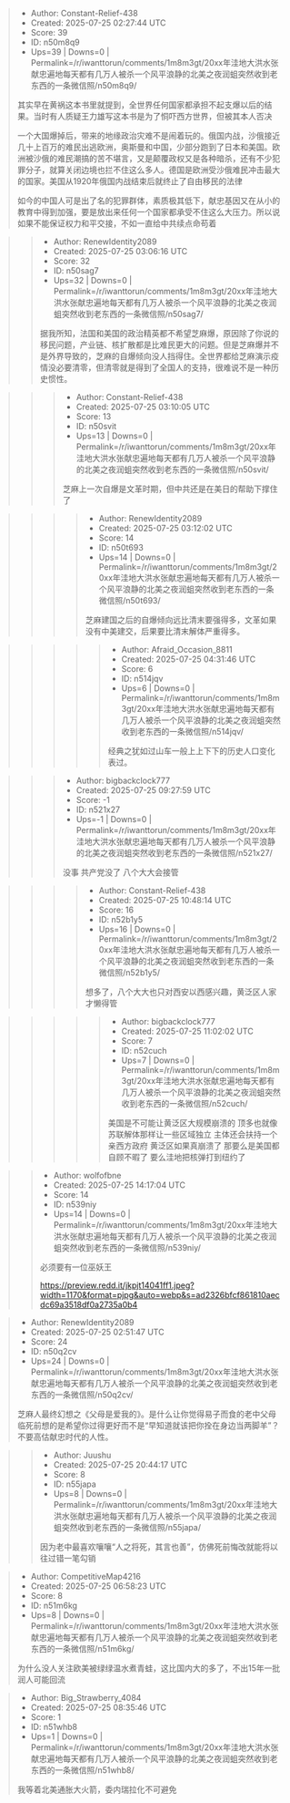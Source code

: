 > - Author: Constant-Relief-438
> - Created: 2025-07-25 02:27:44 UTC
> - Score: 39
> - ID: n50m8q9
> - Ups=39 | Downs=0 | Permalink=/r/iwanttorun/comments/1m8m3gt/20xx年洼地大洪水张献忠遍地每天都有几万人被杀一个风平浪静的北美之夜润蛆突然收到老东西的一条微信照/n50m8q9/
>
> 其实早在黄祸这本书里就提到，全世界任何国家都承担不起支爆以后的结果。当时有人质疑王力雄写这本书是为了恫吓西方世界，但被其本人否决
> 
> 一个大国爆掉后，带来的地缘政治灾难不是闹着玩的。俄国内战，沙俄接近几十上百万的难民出逃欧洲，奥斯曼和中国，少部分跑到了日本和美国。欧洲被沙俄的难民潮搞的苦不堪言，又是颠覆政权又是各种暗杀，还有不少犯罪分子，就算关闭边境也拦不住这么多人。德国是欧洲受沙俄难民冲击最大的国家。美国从1920年俄国内战结束后就终止了自由移民的法律
> 
> 如今的中国人可是出了名的犯罪群体，素质极其低下，献忠基因又在从小的教育中得到加强，要是放出来任何一个国家都承受不住这么大压力。所以说如果不能保证权力和平交接，不如一直给中共续点命苟着

>> - Author: RenewIdentity2089
>> - Created: 2025-07-25 03:06:16 UTC
>> - Score: 32
>> - ID: n50sag7
>> - Ups=32 | Downs=0 | Permalink=/r/iwanttorun/comments/1m8m3gt/20xx年洼地大洪水张献忠遍地每天都有几万人被杀一个风平浪静的北美之夜润蛆突然收到老东西的一条微信照/n50sag7/
>>
>> 据我所知，法国和美国的政治精英都不希望芝麻爆，原因除了你说的移民问题，产业链、核扩散都是比难民更大的问题。但是芝麻爆并不是外界导致的，芝麻的自爆倾向没人挡得住。全世界都给芝麻演示疫情没必要清零，但清零就是得到了全国人的支持，很难说不是一种历史惯性。

>>> - Author: Constant-Relief-438
>>> - Created: 2025-07-25 03:10:05 UTC
>>> - Score: 13
>>> - ID: n50svit
>>> - Ups=13 | Downs=0 | Permalink=/r/iwanttorun/comments/1m8m3gt/20xx年洼地大洪水张献忠遍地每天都有几万人被杀一个风平浪静的北美之夜润蛆突然收到老东西的一条微信照/n50svit/
>>>
>>> 芝麻上一次自爆是文革时期，但中共还是在美日的帮助下撑住了

>>>> - Author: RenewIdentity2089
>>>> - Created: 2025-07-25 03:12:02 UTC
>>>> - Score: 14
>>>> - ID: n50t693
>>>> - Ups=14 | Downs=0 | Permalink=/r/iwanttorun/comments/1m8m3gt/20xx年洼地大洪水张献忠遍地每天都有几万人被杀一个风平浪静的北美之夜润蛆突然收到老东西的一条微信照/n50t693/
>>>>
>>>> 芝麻建国之后的自爆倾向远比清末要强得多，文革如果没有中美建交，后果要比清末解体严重得多。

>>>>> - Author: Afraid_Occasion_8811
>>>>> - Created: 2025-07-25 04:31:46 UTC
>>>>> - Score: 6
>>>>> - ID: n514jqv
>>>>> - Ups=6 | Downs=0 | Permalink=/r/iwanttorun/comments/1m8m3gt/20xx年洼地大洪水张献忠遍地每天都有几万人被杀一个风平浪静的北美之夜润蛆突然收到老东西的一条微信照/n514jqv/
>>>>>
>>>>> 经典之犹如过山车一般上上下下的历史人口变化表过。

>>> - Author: bigbackclock777
>>> - Created: 2025-07-25 09:27:59 UTC
>>> - Score: -1
>>> - ID: n521x27
>>> - Ups=-1 | Downs=0 | Permalink=/r/iwanttorun/comments/1m8m3gt/20xx年洼地大洪水张献忠遍地每天都有几万人被杀一个风平浪静的北美之夜润蛆突然收到老东西的一条微信照/n521x27/
>>>
>>> 没事 共产党没了 八个大大会接管

>>>> - Author: Constant-Relief-438
>>>> - Created: 2025-07-25 10:48:14 UTC
>>>> - Score: 16
>>>> - ID: n52b1y5
>>>> - Ups=16 | Downs=0 | Permalink=/r/iwanttorun/comments/1m8m3gt/20xx年洼地大洪水张献忠遍地每天都有几万人被杀一个风平浪静的北美之夜润蛆突然收到老东西的一条微信照/n52b1y5/
>>>>
>>>> 想多了，八个大大也只对西安以西感兴趣，黄泛区人家才懒得管

>>>>> - Author: bigbackclock777
>>>>> - Created: 2025-07-25 11:02:02 UTC
>>>>> - Score: 7
>>>>> - ID: n52cuch
>>>>> - Ups=7 | Downs=0 | Permalink=/r/iwanttorun/comments/1m8m3gt/20xx年洼地大洪水张献忠遍地每天都有几万人被杀一个风平浪静的北美之夜润蛆突然收到老东西的一条微信照/n52cuch/
>>>>>
>>>>> 美国是不可能让黄泛区大规模崩溃的 顶多也就像苏联解体那样让一些区域独立 主体还会扶持一个亲西方政府 黄泛区如果真崩溃了 那要么是美国都自顾不暇了 要么洼地把核弹打到纽约了

>> - Author: wolfofbne
>> - Created: 2025-07-25 14:17:04 UTC
>> - Score: 14
>> - ID: n539niy
>> - Ups=14 | Downs=0 | Permalink=/r/iwanttorun/comments/1m8m3gt/20xx年洼地大洪水张献忠遍地每天都有几万人被杀一个风平浪静的北美之夜润蛆突然收到老东西的一条微信照/n539niy/
>>
>> 必须要有一位巫妖王
>> 
>> https://preview.redd.it/jkpjt14041ff1.jpeg?width=1170&format=pjpg&auto=webp&s=ad2326bfcf861810aecdc69a3518df0a2735a0b4

> - Author: RenewIdentity2089
> - Created: 2025-07-25 02:51:47 UTC
> - Score: 24
> - ID: n50q2cv
> - Ups=24 | Downs=0 | Permalink=/r/iwanttorun/comments/1m8m3gt/20xx年洼地大洪水张献忠遍地每天都有几万人被杀一个风平浪静的北美之夜润蛆突然收到老东西的一条微信照/n50q2cv/
>
> 芝麻人最终幻想之《父母是爱我的》。是什么让你觉得易子而食的老中父母临死前想的是希望你过得更好而不是“早知道就该把你拴在身边当两脚羊”？不要高估献忠时代的人性。

>> - Author: Juushu
>> - Created: 2025-07-25 20:44:17 UTC
>> - Score: 8
>> - ID: n55japa
>> - Ups=8 | Downs=0 | Permalink=/r/iwanttorun/comments/1m8m3gt/20xx年洼地大洪水张献忠遍地每天都有几万人被杀一个风平浪静的北美之夜润蛆突然收到老东西的一条微信照/n55japa/
>>
>> 因为老中最喜欢嚷嚷“人之将死，其言也善”，仿佛死前悔改就能将以往过错一笔勾销

> - Author: CompetitiveMap4216
> - Created: 2025-07-25 06:58:23 UTC
> - Score: 8
> - ID: n51m6kg
> - Ups=8 | Downs=0 | Permalink=/r/iwanttorun/comments/1m8m3gt/20xx年洼地大洪水张献忠遍地每天都有几万人被杀一个风平浪静的北美之夜润蛆突然收到老东西的一条微信照/n51m6kg/
>
> 为什么没人关注欧美被绿绿温水煮青蛙，这比国内大的多了，不出15年一批润人可能回流

> - Author: Big_Strawberry_4084
> - Created: 2025-07-25 08:35:46 UTC
> - Score: 1
> - ID: n51whb8
> - Ups=1 | Downs=0 | Permalink=/r/iwanttorun/comments/1m8m3gt/20xx年洼地大洪水张献忠遍地每天都有几万人被杀一个风平浪静的北美之夜润蛆突然收到老东西的一条微信照/n51whb8/
>
> 我等着北美通胀大火箭，委内瑞拉化不可避免

